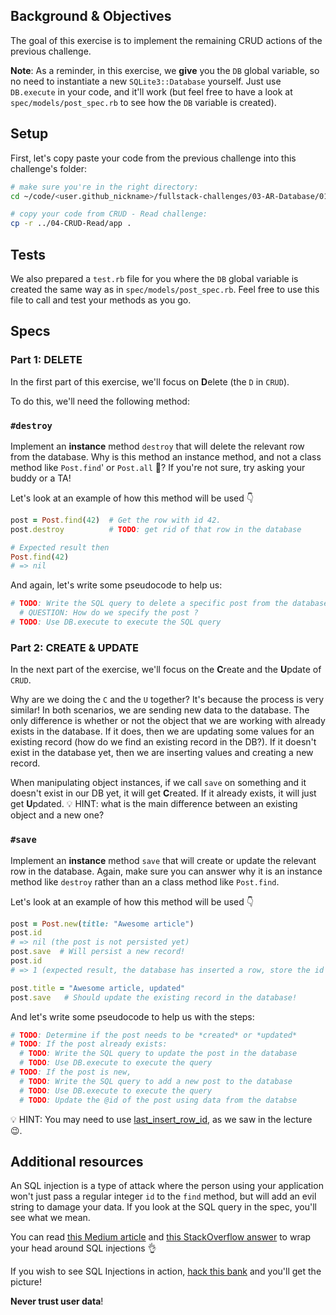 ## Background & Objectives

The goal of this exercise is to implement the remaining CRUD actions of the previous challenge.

**Note**: As a reminder, in this exercise, we **give** you the `DB` global variable, so no need to instantiate a new `SQLite3::Database` yourself. Just use `DB.execute` in your code, and it'll work (but feel free to have a look at `spec/models/post_spec.rb` to see how the `DB` variable is created).

## Setup

First, let's copy paste your code from the previous challenge into this challenge's folder:

```bash
# make sure you're in the right directory:
cd ~/code/<user.github_nickname>/fullstack-challenges/03-AR-Database/01-DB-and-SQL/05-CRUD-Advanced

# copy your code from CRUD - Read challenge:
cp -r ../04-CRUD-Read/app .
```

## Tests

We also prepared a `test.rb` file for you where the `DB` global variable is created the same way as in `spec/models/post_spec.rb`. Feel free to use this file to call and test your methods as you go.

## Specs

### Part 1: DELETE

In the first part of this exercise, we'll focus on **D**elete (the `D` in `CRUD`).

To do this, we'll need the following method:

### `#destroy`

Implement an **instance** method `destroy` that will delete the relevant row from the database. Why is this method an instance method, and not a class method like `Post.find`' or `Post.all` 🤔? If you're not sure, try asking your buddy or a TA!

Let's look at an example of how this method will be used 👇

```ruby
post = Post.find(42)  # Get the row with id 42.
post.destroy          # TODO: get rid of that row in the database

# Expected result then
Post.find(42)
# => nil
```

And again, let's write some pseudocode to help us:
```ruby
# TODO: Write the SQL query to delete a specific post from the database
  # QUESTION: How do we specify the post ?
# TODO: Use DB.execute to execute the SQL query
```

### Part 2: CREATE & UPDATE

In the next part of the exercise, we'll focus on the **C**reate and the **U**pdate of `CRUD`.

 Why are we doing the `C` and the `U` together? It's because the process is very similar! In both scenarios, we are sending new data to the database. The only difference is whether or not the object that we are working with already exists in the database. If it does, then we are updating some values for an existing record (how do we find an existing record in the DB?). If it doesn't exist in the database yet, then we are inserting values and creating a new record.

 When manipulating object instances, if we call `save` on something and it doesn't exist in our DB yet, it will get **C**reated. If it already exists, it will just get **U**pdated. 💡 HINT: what is the main difference between an existing object and a new one?

### `#save`

Implement an **instance** method  `save` that will create or update the relevant row in the database. Again, make sure you can answer why it is an instance method like `destroy` rather than an a class method like `Post.find`.

Let's look at an example of how this method will be used 👇

```ruby
post = Post.new(title: "Awesome article")
post.id
# => nil (the post is not persisted yet)
post.save  # Will persist a new record!
post.id
# => 1 (expected result, the database has inserted a row, store the id in memory)

post.title = "Awesome article, updated"
post.save   # Should update the existing record in the database!
```

And let's write some pseudocode to help us with the steps:
```ruby
# TODO: Determine if the post needs to be *created* or *updated*
# TODO: If the post already exists:
  # TODO: Write the SQL query to update the post in the database
  # TODO: Use DB.execute to execute the query
# TODO: If the post is new,
  # TODO: Write the SQL query to add a new post to the database
  # TODO: Use DB.execute to execute the query
  # TODO: Update the @id of the post using data from the databse
```

💡 HINT: You may need to use [last\_insert\_row\_id](http://zetcode.com/db/sqliteruby/connect/), as we saw in the lecture 😉.

## Additional resources

An SQL injection is a type of attack where the person using your application won't just pass a regular integer `id` to the `find` method, but will add an evil string to damage your data. If you look at the SQL query in the spec, you'll see what we mean.

You can read [this Medium article](https://medium.com/@yelstin.fernandes/how-to-add-items-to-a-database-table-using-ruby-sqlite3-74dcd8f931f9) and [this StackOverflow answer](https://stackoverflow.com/questions/13462112/inserting-ruby-string-into-sqlite#answer-13462218) to wrap your head around SQL injections 👌

If you wish to see SQL Injections in action, [hack this bank](https://www.hacksplaining.com/exercises/sql-injection#/start) and you'll get the picture!

**Never trust user data**!
